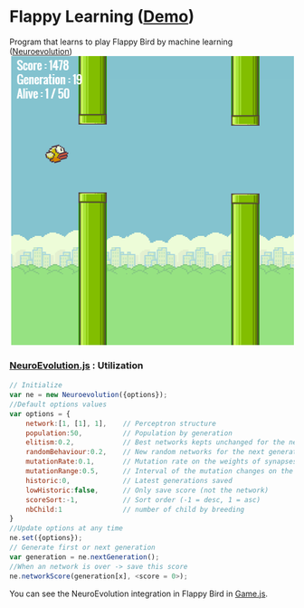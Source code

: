 # Flappy Learning ([Demo](http://xviniette.github.io/FlappyLearning/))
Program that learns to play Flappy Bird by machine learning ([Neuroevolution](http://www.scholarpedia.org/article/Neuroevolution))
![alt tag](https://github.com/xviniette/FlappyLearning/blob/gh-pages/img/flappy.png?raw=true)
### [NeuroEvolution.js](http://github.com/xviniette/FlappyLearning/blob/gh-pages/Neuroevolution.js) : Utilization
```javascript
// Initialize
var ne = new Neuroevolution({options});
//Default options values
var options = {
    network:[1, [1], 1],    // Perceptron structure
    population:50,          // Population by generation
    elitism:0.2,            // Best networks kepts unchanged for the next generation (rate)
    randomBehaviour:0.2,    // New random networks for the next generation (rate)
    mutationRate:0.1,       // Mutation rate on the weights of synapses
    mutationRange:0.5,      // Interval of the mutation changes on the synapse weight
    historic:0,             // Latest generations saved
    lowHistoric:false,      // Only save score (not the network)
    scoreSort:-1,           // Sort order (-1 = desc, 1 = asc)
    nbChild:1               // number of child by breeding
}
//Update options at any time
ne.set({options});
// Generate first or next generation
var generation = ne.nextGeneration();
//When an network is over -> save this score
ne.networkScore(generation[x], <score = 0>);
```
You can see the NeuroEvolution integration in Flappy Bird in [Game.js](http://github.com/xviniette/FlappyLearning/blob/gh-pages/game.js).
